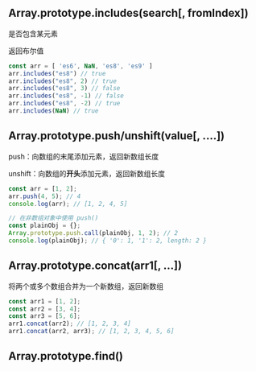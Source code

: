 ##  Array.prototype.includes(search[, fromIndex])

是否包含某元素

返回布尔值

```js
const arr = [ 'es6', NaN, 'es8', 'es9' ]
arr.includes("es8") // true
arr.includes("es8", 2) // true
arr.includes("es8", 3) // false
arr.includes("es8", -1) // false
arr.includes("es8", -2) // true
arr.includes(NaN) // true
```



## Array.prototype.push/unshift(value[, ....])

push：向数组的末尾添加元素，返回新数组长度

unshift：向数组的**开头**添加元素，返回新数组长度

```js
const arr = [1, 2];
arr.push(4, 5); // 4
console.log(arr); // [1, 2, 4, 5]

// 在非数组对象中使用 push()
const plainObj = {};
Array.prototype.push.call(plainObj, 1, 2); // 2
console.log(plainObj); // { '0': 1, '1': 2, length: 2 }
```

## Array.prototype.concat(arr1[, ...])

将两个或多个数组合并为一个新数组，返回新数组

```js
const arr1 = [1, 2];
const arr2 = [3, 4];
const arr3 = [5, 6];
arr1.concat(arr2); // [1, 2, 3, 4]
arr1.concat(arr2, arr3); // [1, 2, 3, 4, 5, 6]
```

## Array.prototype.find()

